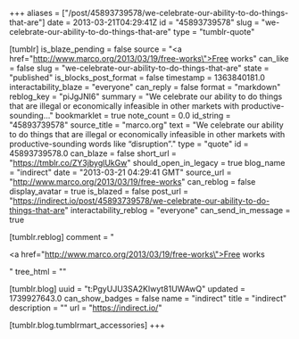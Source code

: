 +++
aliases = ["/post/45893739578/we-celebrate-our-ability-to-do-things-that-are"]
date = 2013-03-21T04:29:41Z
id = "45893739578"
slug = "we-celebrate-our-ability-to-do-things-that-are"
type = "tumblr-quote"

[tumblr]
is_blaze_pending = false
source = "<a href=\"http://www.marco.org/2013/03/19/free-works\">Free works</a>"
can_like = false
slug = "we-celebrate-our-ability-to-do-things-that-are"
state = "published"
is_blocks_post_format = false
timestamp = 1363840181.0
interactability_blaze = "everyone"
can_reply = false
format = "markdown"
reblog_key = "piJgJNl6"
summary = "We celebrate our ability to do things that are illegal or economically infeasible in other markets with productive-sounding..."
bookmarklet = true
note_count = 0.0
id_string = "45893739578"
source_title = "marco.org"
text = "We celebrate our ability to do things that are illegal or economically infeasible in other markets with productive-sounding words like “disruption”."
type = "quote"
id = 45893739578.0
can_blaze = false
short_url = "https://tmblr.co/ZY3jbyglUkGw"
should_open_in_legacy = true
blog_name = "indirect"
date = "2013-03-21 04:29:41 GMT"
source_url = "http://www.marco.org/2013/03/19/free-works"
can_reblog = false
display_avatar = true
is_blazed = false
post_url = "https://indirect.io/post/45893739578/we-celebrate-our-ability-to-do-things-that-are"
interactability_reblog = "everyone"
can_send_in_message = true

[tumblr.reblog]
comment = "<p><a href=\"http://www.marco.org/2013/03/19/free-works\">Free works</a></p>"
tree_html = ""

[tumblr.blog]
uuid = "t:PgyUJU3SA2Klwyt81UWAwQ"
updated = 1739927643.0
can_show_badges = false
name = "indirect"
title = "indirect"
description = ""
url = "https://indirect.io/"

[tumblr.blog.tumblrmart_accessories]
+++
